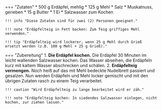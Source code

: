 === "Zutaten"
    * 500 g Erdäpfel, mehlig
    * 125 g Mehl
    * Salz
    * Muskatnuss, gerieben
    * 15 g Butter
    * 1 Ei
    * Salzwasser zum Kochen

    !!! info "Diese Zutaten sind für zwei (2) Personen geeignet."

    !!! note "Erdäpfelteig in Fett backen: Zum Teig griffiges Mehl verwenden."

    !!! tip "Erdäpfelteig wird lockerer, wenn 25 g Mehl durch Grieß ersetzt werden (z.B. 100 g Mehl + 25 g Grieß)."

=== "Zubereitung"
    1. **Die Erdäpfel kochen.** Die Erdäpfel 30 Minuten im leicht wallenden Salzwasser kochen. Das Wasser abseihen, die Erdäpfeln kurz mit kaltem Wasser abschrecken und schälen.
    2. **Erdäpfelteig vermengen.** Noch heiß auf das mit Mehl bedeckte Nudelbrett passiert und gesalzen. Nun werden Erdäpfeln und Mehl locker gemischt und mit den übrigen Zutaten rasch zu einem Teig verarbeitet.

    !!! caution "Wird Erdäpfelteig zu lange bearbeitet wird er zäh."

    !!! note "Erdäpfelteig kochen: In siedendes Salzwasser einlegen, nicht kochen, zur ziehen lassen."

[^gutekueche]:
    ["Erdäpfelknödel.](https://www.gutekueche.at/erdaepfelknoedel-rezept-2153)
    *Gute Kueche.*
    27 Februar 2015.
[^müller_walser]:
    {{ cite.müller_walser_mein_erstes_kochbuch }} 36.
[^gerykocht]:
    Remias, Frankie.
    ["Waldviertlerknödel - das Original."](https://www.youtube.com/watch?v=pX3jKBJj2F8)
    *Gery-Kocht -das Beste ganz einfach.*
    2 November 2017.
